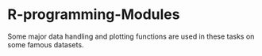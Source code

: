 # R-programming-Modules
Some major data handling and plotting functions are used in these tasks on some famous datasets.
